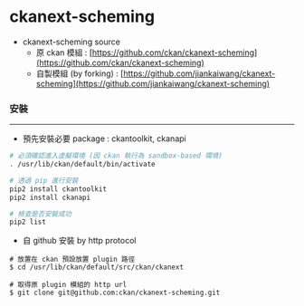 # ckanext-scheming

<script type="text/javascript" src="../js/general.js"></script>

* ckanext-scheming source 
  * 原 ckan 模組 : [https://github.com/ckan/ckanext-scheming](https://github.com/ckan/ckanext-scheming) 
  * 自製模組 (by forking) : [https://github.com/jiankaiwang/ckanext-scheming](https://github.com/jiankaiwang/ckanext-scheming)

### 安裝
---

* 預先安裝必要 package : ckantoolkit, ckanapi

```bash
# 必須確認進入虛擬環境 (因 ckan 執行為 sandbox-based 環境)
. /usr/lib/ckan/default/bin/activate

# 透過 pip 進行安裝
pip2 install ckantoolkit
pip2 install ckanapi

# 檢查是否安裝成功
pip2 list
```

* 自 github 安裝 by http protocol

```
# 放置在 ckan 預設放置 plugin 路徑
$ cd /usr/lib/ckan/default/src/ckan/ckanext

# 取得原 plugin 模組的 http url
$ git clone git@github.com:ckan/ckanext-scheming.git
```



###
